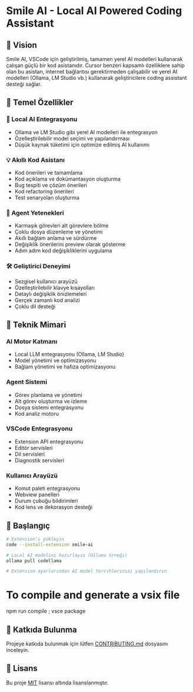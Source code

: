 # Smile AI - Local AI Powered Coding Assistant

<!-- ![Smile AI Logo](resources/smile-ai-logo.png) -->

## 🎯 Vision

Smile AI, VSCode için geliştirilmiş, tamamen yerel AI modelleri kullanarak çalışan güçlü bir kod asistanıdır. Cursor benzeri kapsamlı özelliklere sahip olan bu asistan, internet bağlantısı gerektirmeden çalışabilir ve yerel AI modelleri (Ollama, LM Studio vb.) kullanarak geliştiricilere coding assistant desteği sağlar.

## 🌟 Temel Özellikler

### 🤖 Local AI Entegrasyonu
- Ollama ve LM Studio gibi yerel AI modelleri ile entegrasyon
- Özelleştirilebilir model seçimi ve yapılandırması
- Düşük kaynak tüketimi için optimize edilmiş AI kullanımı

### 💡 Akıllı Kod Asistanı
- Kod önerileri ve tamamlama
- Kod açıklama ve dokümantasyon oluşturma
- Bug tespiti ve çözüm önerileri
- Kod refactoring önerileri
- Test senaryoları oluşturma

### 🔄 Agent Yetenekleri
- Karmaşık görevleri alt görevlere bölme
- Çoklu dosya düzenleme ve yönetimi
- Akıllı bağlam anlama ve sürdürme
- Değişiklik önerilerini preview olarak gösterme
- Adım adım kod değişikliklerini uygulama

### 🛠️ Geliştirici Deneyimi
- Sezgisel kullanıcı arayüzü
- Özelleştirilebilir klavye kısayolları
- Detaylı değişiklik önizlemeleri
- Gerçek zamanlı kod analizi
- Çoklu dil desteği

## 🔧 Teknik Mimari

### AI Motor Katmanı
- Local LLM entegrasyonu (Ollama, LM Studio)
- Model yönetimi ve optimizasyonu
- Bağlam yönetimi ve hafıza optimizasyonu

### Agent Sistemi
- Görev planlama ve yönetimi
- Alt görev oluşturma ve izleme
- Dosya sistemi entegrasyonu
- Kod analiz motoru

### VSCode Entegrasyonu
- Extension API entegrasyonu
- Editör servisleri
- Dil servisleri
- Diagnostik servisleri

### Kullanıcı Arayüzü
- Komut paleti entegrasyonu
- Webview panelleri
- Durum çubuğu bildirimleri
- Kod lens ve dekorasyon desteği

## 🚀 Başlangıç

```bash
# Extension'ı yükleyin
code --install-extension smile-ai

# Local AI modelini hazırlayın (Ollama örneği)
ollama pull codellama

# Extension ayarlarından AI model tercihlerinizi yapılandırın
```

# To compile and generate a vsix file

npm run compile ; vsce package

## 🤝 Katkıda Bulunma

Projeye katkıda bulunmak için lütfen [CONTRIBUTING.md](CONTRIBUTING.md) dosyasını inceleyin.

## 📄 Lisans

Bu proje [MIT](LICENSE) lisansı altında lisanslanmıştır.
